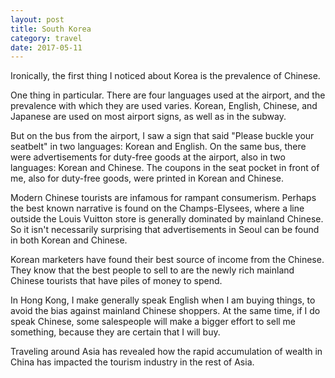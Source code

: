 ```yaml
---
layout: post
title: South Korea
category: travel 
date: 2017-05-11
---
```


Ironically, the first thing I noticed about Korea is the prevalence of Chinese.

One thing in particular. There are four languages used at the airport, and the prevalence with which they are used varies. Korean, English, Chinese, and Japanese are used on most airport signs, as well as in the subway.

But on the bus from the airport, I saw a sign that said "Please buckle your seatbelt" in two languages: Korean and English. On the same bus, there were advertisements for duty-free goods at the airport, also in two languages: Korean and Chinese. The coupons in the seat pocket in front of me, also for duty-free goods, were printed in Korean and Chinese.

Modern Chinese tourists are infamous for rampant consumerism. Perhaps the best known narrative is found on the Champs-Elysees, where a line outside the Louis Vuitton store is generally dominated by mainland Chinese. So it isn't necessarily surprising that advertisements in Seoul can be found in both Korean and Chinese.

Korean marketers have found their best source of income from the Chinese. They know that the best people to sell to are the newly rich mainland Chinese tourists that have piles of money to spend.

In Hong Kong, I make generally speak English when I am buying things, to avoid the bias against mainland Chinese shoppers. At the same time, if I do speak Chinese, some salespeople will make a bigger effort to sell me something, because they are certain that I will buy.

Traveling around Asia has revealed how the rapid accumulation of wealth in China has impacted the tourism industry in the rest of Asia.
